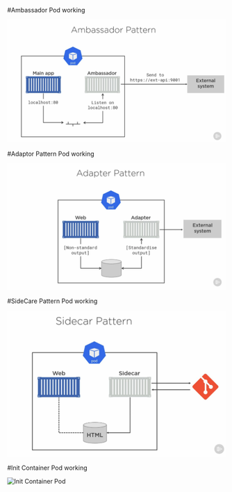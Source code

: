 #Ambassador Pod working

<img alt="Ambassador-Pod" width="730px" src="images/Ambassador.jpg" />

#Adaptor Pattern Pod working

<img alt="Adaptor Pattern Pod" width="730px" src="images/Adaptor Pattern Pod.jpg" />

#SideCare Pattern Pod working

<img alt="SideCar Pattern Pod" width="730px" src="images/SideCar.jpg" />

#Init Container Pod working

<img alt="Init Container Pod" width="730px" src="images/init.jpg" />
